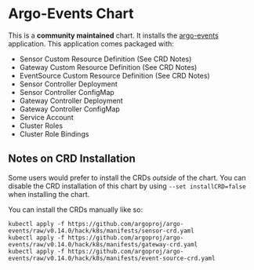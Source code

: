 # Argo-Events Chart

This is a **community maintained** chart. It installs the [argo-events](https://github.com/argoproj/argo-events) application. This application comes packaged with:
- Sensor Custom Resource Definition (See CRD Notes)
- Gateway Custom Resource Definition (See CRD Notes)
- EventSource Custom Resource Definition (See CRD Notes)
- Sensor Controller Deployment
- Sensor Controller ConfigMap
- Gateway Controller Deployment
- Gateway Controller ConfigMap
- Service Account
- Cluster Roles
- Cluster Role Bindings

## Notes on CRD Installation

Some users would prefer to install the CRDs _outside_ of the chart. You can disable the CRD installation of this chart by using `--set installCRD=false` when installing the chart.

You can install the CRDs manually like so:

```
kubectl apply -f https://github.com/argoproj/argo-events/raw/v0.14.0/hack/k8s/manifests/sensor-crd.yaml
kubectl apply -f https://github.com/argoproj/argo-events/raw/v0.14.0/hack/k8s/manifests/gateway-crd.yaml
kubectl apply -f https://github.com/argoproj/argo-events/raw/v0.14.0/hack/k8s/manifests/event-source-crd.yaml
```
